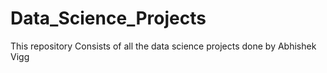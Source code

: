 # Data_Science_Projects
This repository Consists of all the data science projects done by Abhishek Vigg
